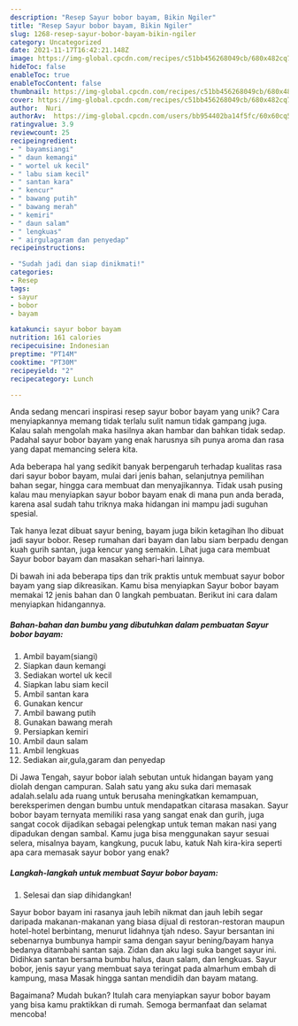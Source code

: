 ```yaml
---
description: "Resep Sayur bobor bayam, Bikin Ngiler"
title: "Resep Sayur bobor bayam, Bikin Ngiler"
slug: 1268-resep-sayur-bobor-bayam-bikin-ngiler
category: Uncategorized
date: 2021-11-17T16:42:21.148Z
image: https://img-global.cpcdn.com/recipes/c51bb456268049cb/680x482cq70/sayur-bobor-bayam-foto-resep-utama.jpg
hideToc: false
enableToc: true
enableTocContent: false
thumbnail: https://img-global.cpcdn.com/recipes/c51bb456268049cb/680x482cq70/sayur-bobor-bayam-foto-resep-utama.jpg
cover: https://img-global.cpcdn.com/recipes/c51bb456268049cb/680x482cq70/sayur-bobor-bayam-foto-resep-utama.jpg
author:  Nuri
authorAv:  https://img-global.cpcdn.com/users/bb954402ba14f5fc/60x60cq50/avatar.jpg
ratingvalue: 3.9
reviewcount: 25
recipeingredient:
- " bayamsiangi"
- " daun kemangi"
- " wortel uk kecil"
- " labu siam kecil"
- " santan kara"
- " kencur"
- " bawang putih"
- " bawang merah"
- " kemiri"
- " daun salam"
- " lengkuas"
- " airgulagaram dan penyedap"
recipeinstructions:

- "Sudah jadi dan siap dinikmati!"
categories:
- Resep
tags:
- sayur
- bobor
- bayam

katakunci: sayur bobor bayam 
nutrition: 161 calories
recipecuisine: Indonesian
preptime: "PT14M"
cooktime: "PT30M"
recipeyield: "2"
recipecategory: Lunch

---
```



Anda sedang mencari inspirasi resep sayur bobor bayam yang unik? Cara menyiapkannya memang tidak terlalu sulit namun tidak gampang juga. Kalau salah mengolah maka hasilnya akan hambar dan bahkan tidak sedap. Padahal sayur bobor bayam yang enak harusnya sih punya aroma dan rasa yang dapat memancing selera kita.


Ada beberapa hal yang sedikit banyak berpengaruh terhadap kualitas rasa dari sayur bobor bayam, mulai dari jenis bahan, selanjutnya pemilihan bahan segar, hingga cara membuat dan menyajikannya. Tidak usah pusing kalau mau menyiapkan sayur bobor bayam enak di mana pun anda berada, karena asal sudah tahu triknya maka hidangan ini mampu jadi suguhan spesial.

Tak hanya lezat dibuat sayur bening, bayam juga bikin ketagihan lho dibuat jadi sayur bobor. Resep rumahan dari bayam dan labu siam berpadu dengan kuah gurih santan, juga kencur yang semakin. Lihat juga cara membuat Sayur bobor bayam dan masakan sehari-hari lainnya.


Di bawah ini ada beberapa tips dan trik praktis untuk membuat sayur bobor bayam yang siap dikreasikan. Kamu bisa menyiapkan Sayur bobor bayam memakai 12 jenis bahan dan 0 langkah pembuatan. Berikut ini cara dalam menyiapkan hidangannya.

<!--inarticleads1-->

##### Bahan-bahan dan bumbu yang dibutuhkan dalam pembuatan Sayur bobor bayam:

1. Ambil  bayam(siangi)
1. Siapkan  daun kemangi
1. Sediakan  wortel uk kecil
1. Siapkan  labu siam kecil
1. Ambil  santan kara
1. Gunakan  kencur
1. Ambil  bawang putih
1. Gunakan  bawang merah
1. Persiapkan  kemiri
1. Ambil  daun salam
1. Ambil  lengkuas
1. Sediakan  air,gula,garam dan penyedap


Di Jawa Tengah, sayur bobor ialah sebutan untuk hidangan bayam yang diolah dengan campuran. Salah satu yang aku suka dari memasak adalah.selalu ada ruang untuk berusaha meningkatkan kemampuan, bereksperimen dengan bumbu untuk mendapatkan citarasa masakan. Sayur bobor bayam ternyata memiliki rasa yang sangat enak dan gurih, juga sangat cocok dijadikan sebagai pelengkap untuk teman makan nasi yang dipadukan dengan sambal. Kamu juga bisa menggunakan sayur sesuai selera, misalnya bayam, kangkung, pucuk labu, katuk Nah kira-kira seperti apa cara memasak sayur bobor yang enak? 

<!--inarticleads2-->

##### Langkah-langkah untuk membuat Sayur bobor bayam:


1. Selesai dan siap dihidangkan!

Sayur bobor bayam ini rasanya jauh lebih nikmat dan jauh lebih segar daripada makanan-makanan yang biasa dijual di restoran-restoran maupun hotel-hotel berbintang, menurut lidahnya tjah ndeso. Sayur bersantan ini sebenarnya bumbunya hampir sama dengan sayur bening/bayam hanya bedanya ditambahi santan saja. Zidan dan aku lagi suka banget sayur ini. Didihkan santan bersama bumbu halus, daun salam, dan lengkuas. Sayur bobor, jenis sayur yang membuat saya teringat pada almarhum embah di kampung, masa Masak hingga santan mendidih dan bayam matang. 

Bagaimana? Mudah bukan? Itulah cara menyiapkan sayur bobor bayam yang bisa kamu praktikkan di rumah. Semoga bermanfaat dan selamat mencoba!
